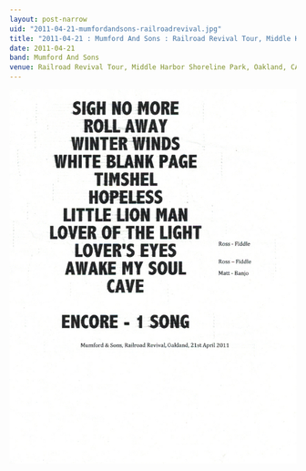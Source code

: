 ```yaml
---
layout: post-narrow
uid: "2011-04-21-mumfordandsons-railroadrevival.jpg"
title: "2011-04-21 : Mumford And Sons : Railroad Revival Tour, Middle Harbor Shoreline Park, Oakland, CA"
date: 2011-04-21
band: Mumford And Sons
venue: Railroad Revival Tour, Middle Harbor Shoreline Park, Oakland, CA
---
```


<div class="showcase">
  <img src="/img/2011/04/20110421-MumfordAndSons-RailroadRevival.jpg" alt="2011-04-21-mumfordandsons-railroadrevival.jpg">
</div>
